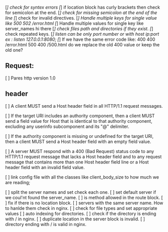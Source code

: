 [*] check for syntex errors
[*] if location block has curly brackets then check for semicolon at the end.
[*] check for missing semicolon at the end of the line
[*] check for invalid directives.
[*] Handle multiple keys for single value like 500 502 /error.html
[*] Handle multiple values for single key like server_names hi there
[*] check files path and directories if they exist.
[*] check repeated keys.
[*] listen can be only port number or with host ip:port ex : listen 127.0.0.1:8080;
[*] If we have the same error code like: 400 400 /error.html 500 400 /500.html do we replace the old 400 value or keep the old one?

## Request:
[ ] Pares http version 1.0

## header
[ ] A client MUST send a Host header field in all HTTP/1.1 request messages.

[ ] If the target URI includes an authority component, then a client MUST send a field value for Host that is identical to that authority component, excluding any userinfo subcomponent and its "@" delimiter.

[ ] If the authority component is missing or undefined for the target URI, then a client MUST send a Host header field with an empty field value.

[ ] A server MUST respond with a 400 (Bad Request) status code to any HTTP/1.1 request message that lacks a Host header field and to any request message that contains more than one Host header field line or a Host header field with an invalid field value.



[ ] link config file with all the classes like client_body_size to how much we are reading; 


[ ] split the server names and set check each one.
[ ] set default server if we coul'nt found the server_name.
[ ] is method allowed in the route block.
[ ] fix if there is no location block.
[ ] servers with the same server name. How to hanlde them check in nginx.
[ ] check for file types and set appropriate values
[ ] auto indexing for directories.
[ ] check if the directory is ending with / in nginx.
[ ] duplicate location in the server block is invalid.
[ ] directory ending with / is valid in nginx.